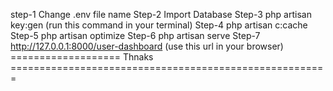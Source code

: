 step-1      Change .env file name
Step-2      Import Database
Step-3      php artisan key:gen   (run this command in your terminal)
Step-4      php artisan c:cache
Step-5      php artisan optimize
Step-6      php artisan serve
Step-7      http://127.0.0.1:8000/user-dashboard   (use this url in your browser)
=================== Thnaks =======================================================